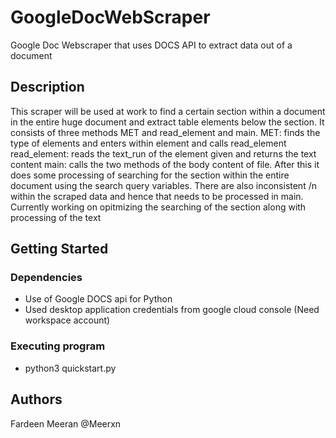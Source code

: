 # GoogleDocWebScraper

Google Doc Webscraper that uses DOCS API to extract data out of a document

## Description

This scraper will be used at work to find a certain section within a document in the entire huge document and extract table elements below the section. It consists of three methods MET and read_element and main.
MET: finds the type of elements and enters within element and calls read_element
read_element: reads the text_run of the element given and returns the text content
main: calls the two methods of the body content of file. After this it does some processing of searching for the section within the entire document using the search query variables. There are also inconsistent /n within the scraped data and hence that needs to be processed in main. 
Currently working on opitmizing the searching of the section along with processing of the text

## Getting Started

### Dependencies

* Use of Google DOCS api for Python 
* Used desktop application credentials from google cloud console (Need workspace account)

### Executing program

* python3 quickstart.py



## Authors

Fardeen Meeran @Meerxn

